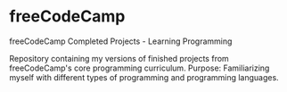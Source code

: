 # freeCodeCamp
freeCodeCamp Completed Projects - Learning Programming

Repository containing my versions of finished projects from freeCodeCamp's core programming curriculum. 
Purpose: Familiarizing myself with different types of programming and programming languages. 

